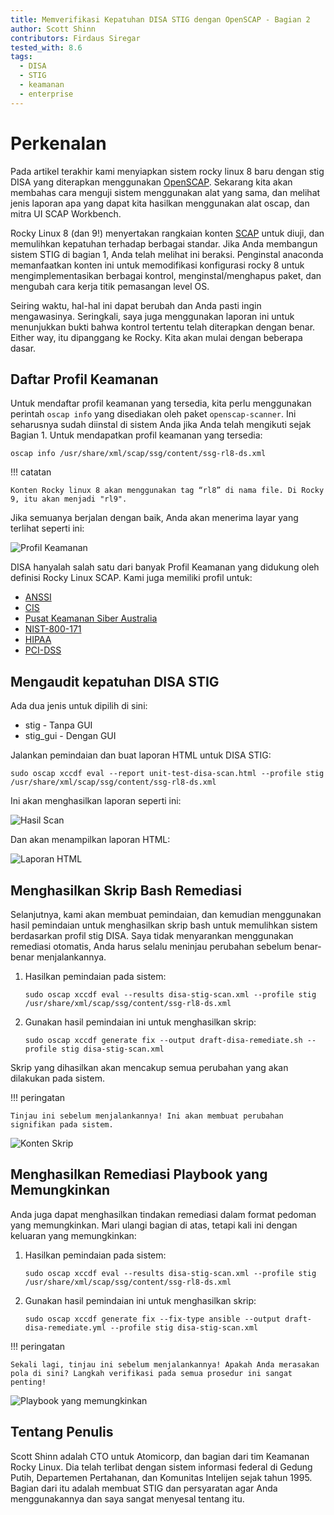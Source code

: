 ```yaml
---
title: Memverifikasi Kepatuhan DISA STIG dengan OpenSCAP - Bagian 2
author: Scott Shinn
contributors: Firdaus Siregar
tested_with: 8.6
tags:
  - DISA
  - STIG
  - keamanan
  - enterprise
---
```


# Perkenalan

Pada artikel terakhir kami menyiapkan sistem rocky linux 8 baru dengan stig DISA yang diterapkan menggunakan [OpenSCAP](https://www.openscap.org). Sekarang kita akan membahas cara menguji sistem menggunakan alat yang sama, dan melihat jenis laporan apa yang dapat kita hasilkan menggunakan alat oscap, dan mitra UI SCAP Workbench.

Rocky Linux 8 (dan 9!) menyertakan rangkaian konten [SCAP](https://csrc.nist.gov/projects/security-content-automation-protocol) untuk diuji, dan memulihkan kepatuhan terhadap berbagai standar. Jika Anda membangun sistem STIG di bagian 1, Anda telah melihat ini beraksi. Penginstal anaconda memanfaatkan konten ini untuk memodifikasi konfigurasi rocky 8 untuk mengimplementasikan berbagai kontrol, menginstal/menghapus paket, dan mengubah cara kerja titik pemasangan level OS.

Seiring waktu, hal-hal ini dapat berubah dan Anda pasti ingin mengawasinya. Seringkali, saya juga menggunakan laporan ini untuk menunjukkan bukti bahwa kontrol tertentu telah diterapkan dengan benar. Either way, itu dipanggang ke Rocky. Kita akan mulai dengan beberapa dasar.

## Daftar Profil Keamanan

Untuk mendaftar profil keamanan yang tersedia, kita perlu menggunakan perintah `oscap info` yang disediakan oleh paket `openscap-scanner`. Ini seharusnya sudah diinstal di sistem Anda jika Anda telah mengikuti sejak Bagian 1.  Untuk mendapatkan profil keamanan yang tersedia:

```
oscap info /usr/share/xml/scap/ssg/content/ssg-rl8-ds.xml
```

!!! catatan

    Konten Rocky linux 8 akan menggunakan tag “rl8” di nama file. Di Rocky 9, itu akan menjadi "rl9".

Jika semuanya berjalan dengan baik, Anda akan menerima layar yang terlihat seperti ini:

![Profil Keamanan](images/disa_stig_pt2_img1.jpg)

DISA hanyalah salah satu dari banyak Profil Keamanan yang didukung oleh definisi Rocky Linux SCAP. Kami juga memiliki profil untuk:

* [ANSSI](https://www.ssi.gouv.fr/en/)
* [CIS](https://cisecurity.org)
* [Pusat Keamanan Siber Australia](https://cyber.gov.au)
* [NIST-800-171](https://csrc.nist.gov/publications/detail/sp/800-171/rev-2/final)
* [HIPAA](https://www.hhs.gov/hipaa/for-professionals/security/laws-regulations/index.html)
* [PCI-DSS](https://www.pcisecuritystandards.org/)

## Mengaudit kepatuhan DISA STIG

Ada dua jenis untuk dipilih di sini:

* stig - Tanpa GUI
* stig_gui - Dengan GUI

Jalankan pemindaian dan buat laporan HTML untuk DISA STIG:

```
sudo oscap xccdf eval --report unit-test-disa-scan.html --profile stig /usr/share/xml/scap/ssg/content/ssg-rl8-ds.xml
```

Ini akan menghasilkan laporan seperti ini:

![Hasil Scan](images/disa_stig_pt2_img2.jpg)

Dan akan menampilkan laporan HTML:

![Laporan HTML](images/disa_stig_pt2_img3.jpg)

## Menghasilkan Skrip Bash Remediasi

Selanjutnya, kami akan membuat pemindaian, dan kemudian menggunakan hasil pemindaian untuk menghasilkan skrip bash untuk memulihkan sistem berdasarkan profil stig DISA. Saya tidak menyarankan menggunakan remediasi otomatis, Anda harus selalu meninjau perubahan sebelum benar-benar menjalankannya.

1) Hasilkan pemindaian pada sistem:
    ```
    sudo oscap xccdf eval --results disa-stig-scan.xml --profile stig /usr/share/xml/scap/ssg/content/ssg-rl8-ds.xml
    ```
2) Gunakan hasil pemindaian ini untuk menghasilkan skrip:
    ```
    sudo oscap xccdf generate fix --output draft-disa-remediate.sh --profile stig disa-stig-scan.xml
    ```

Skrip yang dihasilkan akan mencakup semua perubahan yang akan dilakukan pada sistem.

!!! peringatan

    Tinjau ini sebelum menjalankannya! Ini akan membuat perubahan signifikan pada sistem.

![Konten Skrip](images/disa_stig_pt2_img4.jpg)

## Menghasilkan Remediasi Playbook yang Memungkinkan

Anda juga dapat menghasilkan tindakan remediasi dalam format pedoman yang memungkinkan. Mari ulangi bagian di atas, tetapi kali ini dengan keluaran yang memungkinkan:

1) Hasilkan pemindaian pada sistem:
    ```
    sudo oscap xccdf eval --results disa-stig-scan.xml --profile stig /usr/share/xml/scap/ssg/content/ssg-rl8-ds.xml
    ```
2) Gunakan hasil pemindaian ini untuk menghasilkan skrip:
    ```
    sudo oscap xccdf generate fix --fix-type ansible --output draft-disa-remediate.yml --profile stig disa-stig-scan.xml
    ```

!!! peringatan

    Sekali lagi, tinjau ini sebelum menjalankannya! Apakah Anda merasakan pola di sini? Langkah verifikasi pada semua prosedur ini sangat penting!

![Playbook yang memungkinkan](images/disa_stig_pt2_img5.jpg)

## Tentang Penulis

Scott Shinn adalah CTO untuk Atomicorp, dan bagian dari tim Keamanan Rocky Linux. Dia telah terlibat dengan sistem informasi federal di Gedung Putih, Departemen Pertahanan, dan Komunitas Intelijen sejak tahun 1995. Bagian dari itu adalah membuat STIG dan persyaratan agar Anda menggunakannya dan saya sangat menyesal tentang itu.

